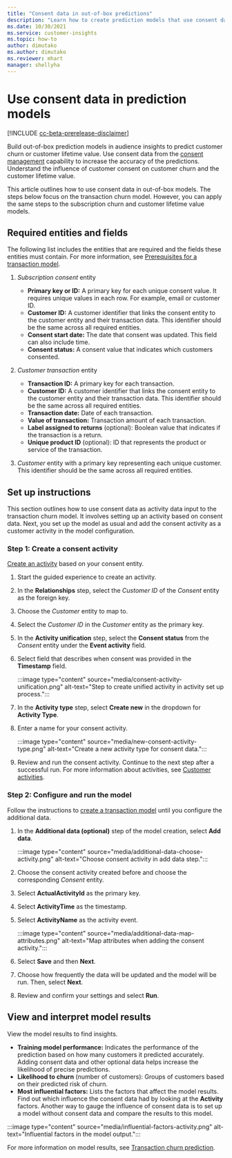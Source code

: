 ```yaml
---
title: "Consent data in out-of-box predictions"
description: "Learn how to create prediction models that use consent data."
ms.date: 10/30/2021
ms.service: customer-insights
ms.topic: how-to
author: dimutako
ms.author: dimutako
ms.reviewer: mhart
manager: shellyha
---
```


# Use consent data in prediction models

[!INCLUDE [cc-beta-prerelease-disclaimer](includes/cc-beta-prerelease-disclaimer.md)]

Build out-of-box prediction models in audience insights to predict customer churn or customer lifetime value. Use consent data from the [consent management](overview.md) capability to increase the accuracy of the predictions. Understand the influence of customer consent on customer churn and the customer lifetime value. 

This article outlines how to use consent data in out-of-box models. The steps below focus on the transaction churn model. However, you can apply the same steps to the subscription churn and customer lifetime value models. 

## Required entities and fields

The following list includes the entities that are required and the fields these entities must contain. For more information, see [Prerequisites for a transaction model](../audience-insights/predict-transactional-churn.md).

1. *Subscription consent* entity
    - **Primary key or ID:** A primary key for each unique consent value. It requires unique values in each row. For example, email or customer ID. 
    - **Customer ID:** A customer identifier that links the consent entity to the customer entity and their transaction data. This identifier should be the same across all required entities. 
    - **Consent start date:** The date that consent was updated. This field can also include time.
    - **Consent status:** A consent value that indicates which customers consented.
    
2.	*Customer transaction* entity
    - **Transaction ID:** A primary key for each transaction.
    - **Customer ID:** A customer identifier that links the consent entity to the customer entity and their transaction data. This identifier should be the same across all required entities. 
    - **Transaction date:** Date of each transaction.
    - **Value of transaction:** Transaction amount of each transaction.
    - **Label assigned to returns** (optional): Boolean value that indicates if the transaction is a return.
    - **Unique product ID** (optional): ID that represents the product or service of the transaction. 

3.	*Customer* entity with a primary key representing each unique customer. This identifier should be the same across all required entities. 

## Set up instructions

This section outlines how to use consent data as activity data input to the transaction churn model. It involves setting up an activity based on consent data. Next, you set up the model as usual and add the consent activity as a customer activity in the model configuration.

### Step 1: Create a consent activity

[Create an activity](../audience-insights/activities.md) based on your consent entity. 

1. Start the guided experience to create an activity.
1. In the **Relationships** step, select the *Customer ID* of the *Consent* entity as the foreign key.
1. Choose the *Customer* entity to map to.
1. Select the *Customer ID* in the *Customer* entity as the primary key.
1. In the **Activity unification** step, select the **Consent status** from the *Consent* entity under the **Event activity** field. 
1. Select field that describes when consent was provided in the **Timestamp** field.

   :::image type="content" source="media/consent-activity-unification.png" alt-text="Step to create unified activity in activity set up process.":::

1. In the **Activity type** step, select **Create new** in the dropdown for **Activity Type**.
1. Enter a name for your consent activity.

   :::image type="content" source="media/new-consent-activity-type.png" alt-text="Create a new activity type for consent data.":::

1. Review and run the consent activity. Continue to the next step after a successful run. For more information about activities, see [Customer activities](../audience-insights/activities.md).

### Step 2: Configure and run the model 

Follow the instructions to [create a transaction model](../audience-insights/predict-transactional-churn.md) until you configure the additional data.

1. In the **Additional data (optional)** step of the model creation, select **Add data**. 

   :::image type="content" source="media/additional-data-choose-activity.png" alt-text="Choose consent activity in add data step.":::

1. Choose the consent activity created before and choose the corresponding *Consent* entity.
1. Select **ActualActivityId** as the primary key.
1. Select **ActivityTime** as the timestamp.
1. Select **ActivityName** as the activity event.

   :::image type="content" source="media/additional-data-map-attributes.png" alt-text="Map attributes when adding the consent activity.":::

1. Select **Save** and then **Next**. 
1. Choose how frequently the data will be updated and the model will be run. Then, select **Next**.
1. Review and confirm your settings and select **Run**.  

## View and interpret model results

View the model results to find insights.

- **Training model performance:** Indicates the performance of the prediction based on how many customers it predicted accurately. Adding consent data and other optional data helps increase the likelihood of precise predictions. 
- **Likelihood to churn** (number of customers): Groups of customers based on their predicted risk of churn. 
- **Most influential factors:** Lists the factors that affect the model results. Find out which influence the consent data had by looking at the **Activity** factors. Another way to gauge the influence of consent data is to set up a model without consent data and compare the results to this model.

:::image type="content" source="media/influential-factors-activity.png" alt-text="Influential factors in the model output.":::

For more information on model results, see [Transaction churn prediction](../audience-insights/predict-transactional-churn.md).

 

